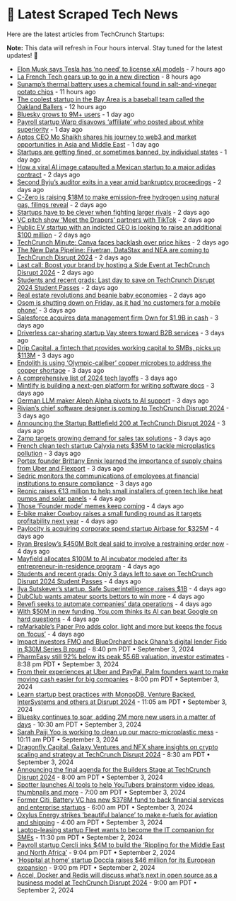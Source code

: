 
# 📰 Latest Scraped Tech News

Here are the latest articles from TechCrunch Startups:

**Note:** This data will refresh in Four hours interval. Stay tuned for the latest updates! 🔄
- [Elon Musk says Tesla has ‘no need’ to license xAI models](https://techcrunch.com/2024/09/08/elon-musk-says-tesla-has-no-need-to-license-xai-models/) - 7 hours ago
- [La French Tech gears up to go in a new direction](https://techcrunch.com/2024/09/08/la-french-tech-gears-up-to-go-in-a-new-direction/) - 8 hours ago
- [Sunamp’s thermal battery uses a chemical found in salt-and-vinegar potato chips](https://techcrunch.com/2024/09/08/sunamps-thermal-battery-uses-a-chemical-found-in-salt-and-vinegar-potato-chips/) - 11 hours ago
- [The coolest startup in the Bay Area is a baseball team called the Oakland Ballers](https://techcrunch.com/2024/09/08/the-coolest-startup-in-the-bay-area-is-a-baseball-team-called-the-oakland-ballers/) - 12 hours ago
- [Bluesky grows to 9M+ users](https://techcrunch.com/2024/09/07/bluesky-grows-to-9m-users/) - 1 day ago
- [Payroll startup Warp disavows ‘affiliate’ who posted about white superiority](https://techcrunch.com/2024/09/07/payroll-startup-warp-disavows-affiliate-who-posted-about-white-superiority/) - 1 day ago
- [Aptos CEO Mo Shaikh shares his journey to web3 and market opportunities in Asia and Middle East](https://techcrunch.com/2024/09/07/aptos-ceo-mo-shaikh-shares-his-journey-to-web3-and-market-opportunities-in-asia-and-middle-east/) - 1 day ago
- [Startups are getting fined, or sometimes banned, by individual states](https://techcrunch.com/2024/09/07/startups-are-getting-fined-or-sometimes-banned-by-individual-states/) - 1 day ago
- [How a viral AI image catapulted a Mexican startup to a major adidas contract](https://techcrunch.com/2024/09/07/how-a-viral-ai-image-catapulted-a-mexican-startup-to-a-major-adidas-contract/) - 2 days ago
- [Second Byju’s auditor exits in a year amid bankruptcy proceedings](https://techcrunch.com/2024/09/06/second-byjus-auditor-exits-in-a-year-as-financial-turmoil-deepens/) - 2 days ago
- [C-Zero is raising $18M to make emission-free hydrogen using natural gas, filings reveal](https://techcrunch.com/2024/09/06/c-zero-is-raising-18m-to-make-emission-free-hydrogen-using-natural-gas-filings-reveal/) - 2 days ago
- [Startups have to be clever when fighting larger rivals](https://techcrunch.com/2024/09/06/startups-have-to-be-clever-when-fighting-larger-rivals/) - 2 days ago
- [VC pitch show ‘Meet the Drapers’ partners with TikTok](https://techcrunch.com/2024/09/06/vc-pitch-show-meet-the-drapers-partners-with-tiktok/) - 2 days ago
- [Public EV startup with an indicted CEO is looking to raise an additional $100 million](https://techcrunch.com/2024/09/06/public-ev-startup-with-an-indicted-ceo-is-looking-to-raise-an-additional-100-million/) - 2 days ago
- [TechCrunch Minute: Canva faces backlash over price hikes](https://techcrunch.com/video/techcrunch-minute-canva-faces-backlash-over-price-hikes/) - 2 days ago
- [The New Data Pipeline: Fivetran, DataStax and NEA are coming to TechCrunch Disrupt 2024](https://techcrunch.com/2024/09/06/the-new-data-pipeline-fivetran-datastax-and-nea-are-coming-to-techcrunch-disrupt-2024/) - 2 days ago
- [Last call: Boost your brand by hosting a Side Event at TechCrunch Disrupt 2024](https://techcrunch.com/2024/09/06/last-call-boost-your-brand-by-hosting-a-side-event-at-techcrunch-disrupt-2024/) - 2 days ago
- [Students and recent grads: Last day to save on TechCrunch Disrupt 2024 Student Passes](https://techcrunch.com/2024/09/06/students-and-recent-grads-last-day-to-save-on-techcrunch-disrupt-2024-student-passes/) - 2 days ago
- [Real estate revolutions and beanie baby economies](https://techcrunch.com/2024/09/06/real-estate-revolutions-and-beanie-baby-economies/) - 2 days ago
- [Osom is shutting down on Friday, as it had ‘no customers for a mobile phone’](https://techcrunch.com/2024/09/05/osom-is-shutting-down-on-friday/) - 3 days ago
- [Salesforce acquires data management firm Own for $1.9B in cash](https://techcrunch.com/2024/09/05/salesforce-acquires-data-management-firm-own-for-1-9b-in-cash/) - 3 days ago
- [Driverless car-sharing startup Vay steers toward B2B services](https://techcrunch.com/2024/09/05/driverless-car-sharing-startup-vay-steers-towards-b2b-services/) - 3 days ago
- [Drip Capital, a fintech that provides working capital to SMBs, picks up $113M](https://techcrunch.com/2024/09/05/drip-capital-a-fintech-that-provides-working-capital-to-smbs-picks-up-113m/) - 3 days ago
- [Endolith is using ‘Olympic-caliber’ copper microbes to address the copper shortage](https://techcrunch.com/2024/09/05/endolith-is-using-olympic-caliber-copper-microbes-to-address-the-copper-shortage/) - 3 days ago
- [A comprehensive list of 2024 tech layoffs](https://techcrunch.com/2024/09/05/tech-layoffs-2024-list/) - 3 days ago
- [Mintlify is building a next-gen platform for writing software docs](https://techcrunch.com/2024/09/05/mintlify-is-building-a-next-gen-platform-for-writing-software-docs/) - 3 days ago
- [German LLM maker Aleph Alpha pivots to AI support](https://techcrunch.com/2024/09/05/german-llm-maker-aleph-alpha-pivots-to-ai-support/) - 3 days ago
- [Rivian’s chief software designer is coming to TechCrunch Disrupt 2024](https://techcrunch.com/2024/09/05/rivians-chief-software-designer-is-coming-to-techcrunch-disrupt-2024/) - 3 days ago
- [Announcing the Startup Battlefield 200 at TechCrunch Disrupt 2024](https://techcrunch.com/2024/09/05/announcing-the-startup-battlefield-200-at-techcrunch-disrupt-2024/) - 3 days ago
- [Zamp targets growing demand for sales tax solutions](https://techcrunch.com/2024/09/05/zamp-targets-growing-demand-for-sales-tax-solutions/) - 3 days ago
- [French clean tech startup Calyxia nets $35M to tackle microplastics pollution](https://techcrunch.com/2024/09/05/french-cleantech-startup-calyxia-nets-35m-to-tackle-microplastics-pollution/) - 3 days ago
- [Portex founder Brittany Ennix learned the importance of supply chains from Uber and Flexport](https://techcrunch.com/2024/09/05/portex-raises-6-25-million-seed-to-make-freight-shipping-easier/) - 3 days ago
- [Sedric monitors the communications of employees at financial institutions to ensure compliance](https://techcrunch.com/2024/09/05/sedric-monitors-the-communications-of-employees-at-financial-institutions-to-ensure-compliance/) - 3 days ago
- [Reonic raises €13 million to help small installers of green tech like heat pumps and solar panels](https://techcrunch.com/2024/09/04/reonic-raises-e13-million-to-help-small-installers-of-green-tech-like-heat-pumps-and-solar-panels/) - 4 days ago
- [Those ‘Founder mode’ memes keep coming](https://techcrunch.com/2024/09/04/those-founder-mode-memes-keep-coming/) - 4 days ago
- [E-bike maker Cowboy raises a small funding round as it targets profitability next year](https://techcrunch.com/2024/09/04/e-bike-maker-cowboy-raises-one-last-small-funding-round-before-reaching-profitability/) - 4 days ago
- [Paylocity is acquiring corporate spend startup Airbase for $325M](https://techcrunch.com/2024/09/04/paylocity-acquiring-corporate-spend-startup-airbase-for-325m/) - 4 days ago
- [Ryan Breslow’s $450M Bolt deal said to involve a restraining order now](https://techcrunch.com/2024/09/04/ryan-breslows-lofty-450m-bolt-deal-is-in-trouble/) - 4 days ago
- [Mayfield allocates $100M to AI incubator modeled after its entrepreneur-in-residence program](https://techcrunch.com/2024/09/04/mayfield-allocates-100m-to-ai-incubator-modeled-after-its-entrepreneur-in-residence-program/) - 4 days ago
- [Students and recent grads: Only 3 days left to save on TechCrunch Disrupt 2024 Student Passes](https://techcrunch.com/2024/09/04/students-and-recent-grads-only-3-days-left-to-save-on-techcrunch-disrupt-2024-student-passes/) - 4 days ago
- [Ilya Sutskever’s startup, Safe Superintelligence, raises $1B](https://techcrunch.com/2024/09/04/ilya-sutskevers-startup-safe-super-intelligence-raises-1b/) - 4 days ago
- [DubClub wants amateur sports bettors to win more](https://techcrunch.com/2024/09/04/dubclub-wants-amateur-sports-betters-to-win-more/) - 4 days ago
- [Revefi seeks to automate companies’ data operations](https://techcrunch.com/2024/09/04/revefi-seeks-to-automate-companies-data-operations/) - 4 days ago
- [With $50M in new funding, You.com thinks its AI can beat Google on hard questions](https://techcrunch.com/2024/09/04/you-com-refocuses-from-ai-search-to-deeper-productivity-agents-with-new-50m-round/) - 4 days ago
- [reMarkable’s Paper Pro adds color, light and more but keeps the focus on ‘focus’](https://techcrunch.com/2024/09/04/remarkables-paper-pro-adds-color-light-and-more-but-keeps-the-focus-on-focus/) - 4 days ago
- [Impact investors FMO and BlueOrchard back Ghana’s digital lender Fido in $30M Series B round](https://techcrunch.com/2024/09/03/ghanas-digital-lender-fido-30m-series-b-round/) - 8:40 pm PDT • September 3, 2024
- [PharmEasy still 92% below its peak $5.6B valuation, investor estimates](https://techcrunch.com/2024/09/03/pharmeasy-still-92-below-its-peak-5-6-billion-valuation-investor-estimates/) - 8:38 pm PDT • September 3, 2024
- [From their experiences at Uber and PayPal, Palm founders want to make moving cash easier for big companies](https://techcrunch.com/2024/09/03/from-their-experiences-at-uber-and-paypal-palm-founders-want-to-make-moving-cash-easier-for-big-companies/) - 8:00 pm PDT • September 3, 2024
- [Learn startup best practices with MongoDB, Venture Backed, InterSystems and others at Disrupt 2024](https://techcrunch.com/2024/09/03/learn-startup-best-practices-with-mongodb-venture-backed-intersystems-and-others-at-disrupt-2024/) - 11:05 am PDT • September 3, 2024
- [Bluesky continues to soar, adding 2M more new users in a matter of days](https://techcrunch.com/2024/09/03/bluesky-continues-to-soar-adding-2m-more-new-users-in-a-matter-of-days/) - 10:30 am PDT • September 3, 2024
- [Sarah Paiji Yoo is working to clean up our macro-microplastic mess](https://techcrunch.com/podcast/sarah-paiji-yoo-is-working-to-clean-up-our-macro-microplastic-mess/) - 10:11 am PDT • September 3, 2024
- [Dragonfly Capital, Galaxy Ventures and NFX share insights on crypto scaling and strategy at TechCrunch Disrupt 2024](https://techcrunch.com/2024/09/03/dragonfly-capital-galaxy-ventures-and-nfx-share-insights-on-crypto-scaling-and-strategy-at-techcrunch-disrupt-2024/) - 8:30 am PDT • September 3, 2024
- [Announcing the final agenda for the Builders Stage at TechCrunch Disrupt 2024](https://techcrunch.com/2024/09/03/announcing-the-final-agenda-for-the-builders-stage-at-techcrunch-disrupt-2024/) - 8:00 am PDT • September 3, 2024
- [Spotter launches AI tools to help YouTubers brainstorm video ideas, thumbnails and more](https://techcrunch.com/2024/09/03/spotter-launches-ai-tools-youtubers-brainstorm-video-ideas-thumbnails/) - 7:00 am PDT • September 3, 2024
- [Former Citi, Battery VC has new $378M fund to back financial services and enterprise startups](https://techcrunch.com/2024/09/03/former-citi-battery-vc-has-new-378m-fund-that-helps-startups-land-prudential/) - 6:00 am PDT • September 3, 2024
- [Oxylus Energy strikes ‘beautiful balance’ to make e-fuels for aviation and shipping](https://techcrunch.com/2024/09/03/oxylus-energy-strikes-beautiful-balance-to-make-e-fuels-for-aviation-and-shipping/) - 4:00 am PDT • September 3, 2024
- [Laptop-leasing startup Fleet wants to become the IT companion for SMEs](https://techcrunch.com/2024/09/02/laptop-leasing-startup-fleet-wants-to-become-the-it-companion-for-small-companies/) - 11:30 pm PDT • September 2, 2024
- [Payroll startup Cercli inks $4M to build the ‘Rippling for the Middle East and North Africa’](https://techcrunch.com/2024/09/02/cercli-inks-4m-to-build-rippling-for-the-mena-region/) - 9:04 pm PDT • September 2, 2024
- [‘Hospital at home’ startup Doccla raises $46 million for its European expansion](https://techcrunch.com/2024/09/02/hospital-at-home-startup-doccla-raises-46-million-for-its-european-expansion/) - 9:00 pm PDT • September 2, 2024
- [Accel, Docker and Redis will discuss what’s next in open source as a business model at TechCrunch Disrupt 2024](https://techcrunch.com/2024/09/02/accel-docker-and-redis-will-discuss-whats-next-in-open-source-as-a-business-model-at-techcrunch-disrupt-2024/) - 9:00 am PDT • September 2, 2024